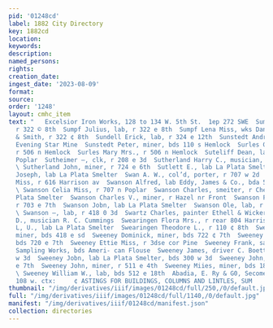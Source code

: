 ```yaml
---
pid: '01248cd'
label: 1882 City Directory
key: 1882cd
location: 
keywords: 
description: 
named_persons: 
rights: 
creation_date: 
ingest_date: '2023-08-09'
format: 
source: 
order: '1248'
layout: cmhc_item
text: "   Excelsior Iron Works, 128 to 134 W. 5th St.  1ep 272 SWE  Sumpf Julia Mrs.,
  r 322 © 8th  Sumpf Julius, lab, r 322 e 8th  Sumpf Lena Miss, wks Daniels, Fisher
  & Smith, r 322 ¢ 8th  Sundell Erick, lab, r 324 e 12th  Sunstedt Andrew, foreman
  Evening Star Mine  Sunstedt Peter, miner, bds 110 s Hemlock  Surles George, musician,
  r 506 n Hemlock  Surles Mary Mrs., r 506 n Hemlock  Suteliff Dean, lab, r 1009 n
  Poplar  Sutheimer —, clk, r 208 e 3d  Sutherland Harry C., musician, r 183 w 9th
  \ Sutherland John, miner, r 724 e 6th  Sutlett E., lab La Plata Smelter  Sutton
  Joseph, lab La Plata Smelter  Swan A. W., col’d, porter, r 707 w 2d  Swan 8. M,
  Miss, r 616 Harrison av  Swanson Alfred, lab Eddy, James & Co., bda 529 w Chestnut
  \ Swanson Celia Miss, r 707 n Poplar  Swanson Charles, smeiter, r Chestnut opp La
  Plata Smelter  Swanson Charles V., miner, r Hazel nr Front  Swanson Frederick, carpenter,
  r 703 e 7th  Swanson Jobn, lab La Plata Smelter  Swanson Ole, lab, r 206 e 11th
  \ Swanson —, lab, r 418 0 3d  Swartz Charles, painter Ethell & Wickersham  Swearingen
  D., musician R. C. Cummings  Swearingen Flora Mrs., r rear 804 Harrison ay  Swearingen
  L, U., lab La Plata Smelter  Swearingen Theodore L., r 110 ¢ 8th  Swedberg John,
  miner, bds 418 e sd  Sweeney Dominick, miner, bds 722 ¢ 7th  Sweeney Edward, miner,
  bds 720 e 7th  Sweeney Ettie Miss, r 3dse cor Pine  Sweeney Frank, sampler Meyer
  Sampling Works, bds Ameri- can Flouse  Sweeney James, driver C. Boettcher, r 205
  w 3d  Sweeney Jobn, lab La Plata Smelter, bds 300 w 3d  Sweeney John, miner, r 918
  e 7th  Sweeney John, miner, r 511 e 4th  Sweeney Miies, miner, bds 189 e Chestnut
  \ Sweeney William W., lab, bds 512 e 18th  Abadia, E. Ry & G0, Secomen Po. suuaing,
  108 w. ctx:     ¢ ASTINGS FOR BUILDINGS, COLUMNS AND LINTLES, SUM       "
thumbnail: "/img/derivatives/iiif/images/01248cd/full/250,/0/default.jpg"
full: "/img/derivatives/iiif/images/01248cd/full/1140,/0/default.jpg"
manifest: "/img/derivatives/iiif/01248cd/manifest.json"
collection: directories
---
```

